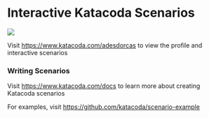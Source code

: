 # Interactive Katacoda Scenarios

[![](http://shields.katacoda.com/katacoda/adesdorcas/count.svg)](https://www.katacoda.com/adesdorcas "Get your profile on Katacoda.com")

Visit https://www.katacoda.com/adesdorcas to view the profile and interactive scenarios

### Writing Scenarios
Visit https://www.katacoda.com/docs to learn more about creating Katacoda scenarios

For examples, visit https://github.com/katacoda/scenario-example

